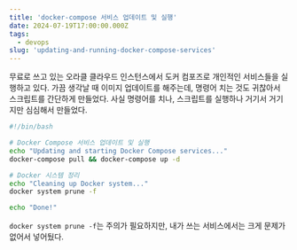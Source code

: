 ```yaml
---
title: 'docker-compose 서비스 업데이트 및 실행'
date: 2024-07-19T17:00:00.000Z
tags:
  - devops
slug: 'updating-and-running-docker-compose-services'
---
```


무료로 쓰고 있는 오라클 클라우드 인스턴스에서 도커 컴포즈로 개인적인 서비스들을 실행하고 있다. 가끔 생각날 때 이미지 업데이트를 해주는데, 명령어 치는 것도 귀찮아서 스크립트를 간단하게 만들었다. 사실 명령어를 치나, 스크립트를 실행하나 거기서 거기지만 심심해서 만들었다.

```bash
#!/bin/bash

# Docker Compose 서비스 업데이트 및 실행
echo "Updating and starting Docker Compose services..."
docker-compose pull && docker-compose up -d

# Docker 시스템 정리
echo "Cleaning up Docker system..."
docker system prune -f

echo "Done!"
```

`docker system prune -f`는 주의가 필요하지만, 내가 쓰는 서비스에서는 크게 문제가 없어서 넣어뒀다.
